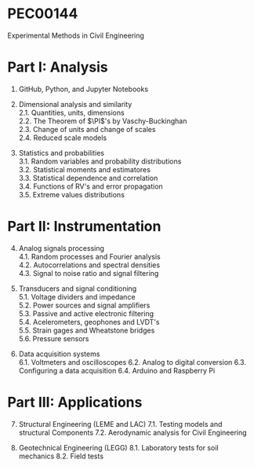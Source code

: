 # PEC00144
Experimental Methods in Civil Engineering


# Part I: Analysis

1.   GitHub, Python, and Jupyter Notebooks

2.   Dimensional analysis and similarity   
2.1. Quantities, units, dimensions   
2.2. The Theorem of $\PI$'s by Vaschy-Buckinghan   
2.3. Change of units and change of scales   
2.4. Reduced scale models   

3.   Statistics and probabilities   
3.1. Random variables and probability distributions   
3.2. Statistical moments and estimatores   
3.3. Statistical dependence and correlation   
3.4. Functions of RV's and error propagation   
3.5. Extreme values distributions   

# Part II: Instrumentation

4.   Analog signals processing   
4.1. Random processes and Fourier analysis   
4.2. Autocorrelations and spectral densities   
4.3. Signal to noise ratio and signal filtering   

5.   Transducers and signal conditioning   
5.1. Voltage dividers and impedance   
5.2. Power sources and signal amplifiers   
5.3. Passive and active electronic filtering   
5.4. Acelerometers, geophones and LVDT's   
5.5. Strain gages and Wheatstone bridges   
5.6. Pressure sensors   

6.   Data acquisition systems   
6.1. Voltmeters and oscilloscopes
6.2. Analog to digital conversion
6.3. Configuring a data acquisition
6.4. Arduino and Raspberry Pi

# Part III: Applications

7.   Structural Engineering (LEME and LAC)
7.1. Testing models and structural Components
7.2. Aerodynamic analysis for Civil Engineering

8.   Geotechnical Engineering (LEGG)
8.1. Laboratory tests for soil mechanics
8.2. Field tests



